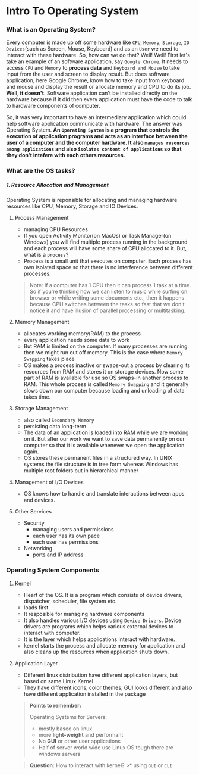 # Intro To Operating System

### What is an Operating System?
Every computer is made up off some hardware like `CPU`, `Memory`, `Storage`, `IO Devices`(such as Screen, Mouse, Keyboard) and as an `User` we need to interact with these hardware. So, how can we do that? Well! Well! First let's take an example of an software application, say `Google Chrome`. It needs to access `CPU` and `Memory` to **process data** and `Keyboard and Mouse` to take input from the user and screen to display result. But does software application, here Google Chrome, know how to take input from keyboard and mouse and display the result or allocate memory and CPU to do its job. **Well, it doesn't**. Software application can't be installed directly on the hardware because if it did then every application must have the code to talk to hardware components of computer.  

So, it was very important to have an intermediary application which could help software application communicate with hardware. The answer was Operating System. **An `Operating System` is a program that controls the execution of application programs and acts as an interface between the user of a computer and the computer hardware. It also `manages resources among applications` and also `isolates content of applications` so that they don't intefere with each others resources.**

### What are the OS tasks?
##### 1.  Resource Allocation and Management
Operating System is reponsible for allocating and managing hardware resources like CPU, Memory, Storage and IO Devices.

1. Process Management
	* managing CPU Resources
	* If you open Activity Monitor(on MacOs) or Task Manager(on Windows) you will find multiple process running in the background and each process will have some share of CPU allocated to it. But, what is a `process`?
	* Process is a small unit that executes on computer. Each process has own isolated space so that there is no interference between different processes.

	> Note: If a computer has 1 CPU then it can process 1 task at a time. So if you're thinking how we can listen to music while surfing on browser or while writing some documents etc., then it happens because CPU switches between the tasks so fast that we don't notice it and have illusion of parallel processing or multitasking.

2.  Memory Management
	* allocates working memory(RAM) to the process 
	* every application needs some data to work
	* But RAM is limited on the computer. If many processes are running then we might run out off memory. This is the case where `Memory Swapping` takes place
	* OS makes a process inactive or swaps-out a process by clearing its resources from RAM and stores it on storage devices. Now some part of RAM is available for use so OS swaps-in another process to RAM. This whole process is called `Memory Swapping` and it generally slows down our computer because loading and unloading of data takes time.

3. Storage Management
	* also called `Secondary Memory`
	* persisting data long-term
	* The data of an application is loaded into RAM while we are working on it. But after our work we want to save data permanently on our computer so that it is available whenever we open the application again.
	* OS stores these permanent files in a structured way. In UNIX systems the file structure is in tree form whereas Windows has multiple root folders but in hierarchical manner

4. Management of I/O Devices 
	* OS knows how to handle and translate interactions between apps and devices.

5. Other Services
	* Security
		* managing users and permissions
		* each user has its own pace
		* each user has permissions
	* Networking
		* ports and IP address

### Operating System Components
1. Kernel
	* Heart of the OS. It is a program which consists of device drivers, dispatcher, scheduler, file system etc.
	*  loads first
	* It resposible for managing hardware components
	* It also handles various I/O devices using `Device Drivers`. Device drivers are programs which helps various external devices to interact with computer.
	* It is the layer which helps applications interact with hardware.
	* kernel starts the process and allocate memory for application and also cleans up the resources when application shuts down.
2. Application Layer
	* Different linux distribution have different application layers, but based on same Linux Kernel
	* They have different icons, color themes, GUI looks different and also have different application installed in the package

	> __Points to remember:__
	> 
	> Operating Systems for Servers:
	> * mostly based on linux
	> * more __light-weight__ and performant
	> * No __GUI__ or other user applications
	> * Half of server world wide use Linux OS tough there are windows servers
	
	 > __Question:__
	 > How to interact with kernel?
		 >* using `GUI` or `CLI`
	



